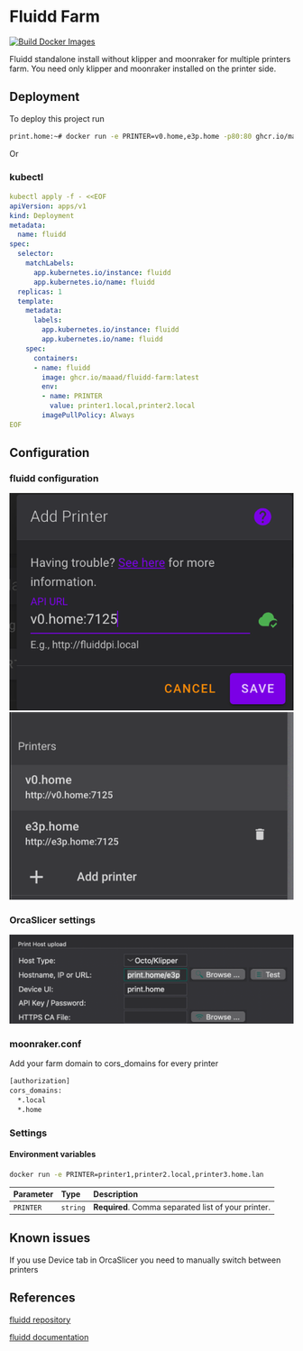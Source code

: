 # Fluidd Farm
[![Build Docker Images](https://github.com/maaad/fluidd-farm/actions/workflows/docker-publish.yml/badge.svg)](https://github.com/maaad/fluidd-farm/actions/workflows/docker-publish.yml)

Fluidd standalone install without klipper and moonraker for multiple printers farm. You need only klipper and moonraker installed on the printer side.

## Deployment

To deploy this project run

```bash
print.home:~# docker run -e PRINTER=v0.home,e3p.home -p80:80 ghcr.io/maaad/fluidd-farm:latesty
```

Or 

### kubectl 
```yaml
kubectl apply -f - <<EOF
apiVersion: apps/v1
kind: Deployment
metadata:
  name: fluidd
spec:
  selector:
    matchLabels:
      app.kubernetes.io/instance: fluidd
      app.kubernetes.io/name: fluidd
  replicas: 1 
  template:
    metadata:
      labels:
        app.kubernetes.io/instance: fluidd
        app.kubernetes.io/name: fluidd
    spec:
      containers:
      - name: fluidd
        image: ghcr.io/maaad/fluidd-farm:latest
        env:
        - name: PRINTER
          value: printer1.local,printer2.local
        imagePullPolicy: Always
EOF
```

## Configuration

### fluidd configuration
![fluidd config](https://github.com/maaad/fluidd-farm/blob/main/docs/images/fluidd1.png?raw=true)
![fluidd config](https://github.com/maaad/fluidd-farm/blob/main/docs/images/fluidd2.png?raw=true)

### OrcaSlicer settings
![orcaslicer config](https://github.com/maaad/fluidd-farm/blob/main/docs/images/orcaslicer.png?raw=true)

### moonraker.conf
Add your farm domain to cors_domains for every printer
```bash
[authorization]
cors_domains:
  *.local
  *.home
```

### Settings

#### Environment variables

```bash
docker run -e PRINTER=printer1,printer2.local,printer3.home.lan
```

| Parameter | Type     | Description                |
| :-------- | :------- | :------------------------- |
| `PRINTER` | `string` | **Required**. Comma separated list of your printer. |


## Known issues

If you use Device tab in OrcaSlicer you need to manually switch between printers

## References

[fluidd repository](https://github.com/fluidd-core/fluidd)

[fluidd documentation](https://docs.fluidd.xyz/configuration/multiple_printers)

